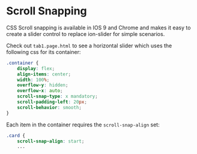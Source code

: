 # Scroll Snapping
CSS Scroll snapping is available in IOS 9 and Chrome and makes it easy to create a slider control to replace ion-slider for simple scenarios.

Check out `tab1.page.html` to see a horizontal slider which uses the following css for its container:
```css
.container {
    display: flex;
    align-items: center;
    width: 100%;
    overflow-y: hidden;
    overflow-x: auto;
    scroll-snap-type: x mandatory;
    scroll-padding-left: 20px;
    scroll-behavior: smooth;
}
```

Each item in the container requires the `scroll-snap-align` set:
```css
.card {
    scroll-snap-align: start;
    ...
```
